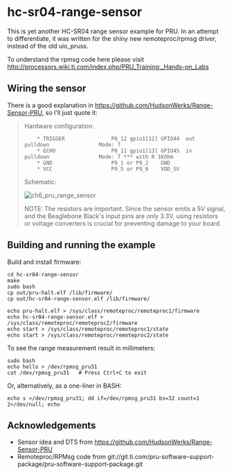 # hc-sr04-range-sensor

This is yet another HC-SR04 range sensor example for PRU. In an attempt to differentiate, it was written for the shiny new remoteproc/rpmsg driver, instead of the old uio_pruss.

To understand the rpmsg code here please visit http://processors.wiki.ti.com/index.php/PRU_Training:_Hands-on_Labs

## Wiring the sensor
There is a good explanation in https://github.com/HudsonWerks/Range-Sensor-PRU, so I'll just quote it:

> Hardware configuration:
> 
>         * TRIGGER               P8_12 gpio1[12] GPIO44  out     pulldown                Mode: 7 
>         * ECHO                  P8_11 gpio1[13] GPIO45  in      pulldown                Mode: 7 *** with R 1KOhm
>         * GND                   P9_1 or P9_2    GND
>         * VCC                   P9_5 or P9_6    VDD_5V
>         
> Schematic:
>         
> ![ch6_pru_range_sensor](https://cloud.githubusercontent.com/assets/4622940/8599064/4d14cb26-262c-11e5-9c46-1961dc67bdcc.png)
> 
> NOTE: The resistors are important. Since the sensor emits a 5V signal, and the Beaglebone Black's input pins are only 3.3V, using resistors or voltage converters is crucial for preventing damage to your board.

## Building and running the example

Build and install firmware:

	cd hc-sr04-range-sensor
	make
	sudo bash
	cp out/pru-halt.elf /lib/firmware/
	cp out/hc-sr04-range-sensor.elf /lib/firmware/

	echo pru-halt.elf > /sys/class/remoteproc/remoteproc1/firmware
	echo hc-sr04-range-sensor.elf > /sys/class/remoteproc/remoteproc2/firmware
	echo start > /sys/class/remoteproc/remoteproc1/state
	echo start > /sys/class/remoteproc/remoteproc2/state

To see the range measurement result in millimeters:

	sudo bash
	echo hello > /dev/rpmsg_pru31
	cat /dev/rpmsg_pru31   # Press Ctrl+C to exit

Or, alternatively, as a one-liner in BASH:

	echo s >/dev/rpmsg_pru31; dd if=/dev/rpmsg_pru31 bs=32 count=1 2>/dev/null; echo

## Acknowledgements
 * Sensor idea and DTS from https://github.com/HudsonWerks/Range-Sensor-PRU
 * Remoteproc/RPMsg code from git://git.ti.com/pru-software-support-package/pru-software-support-package.git

